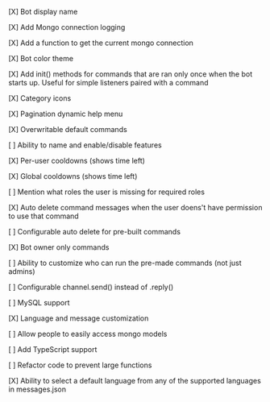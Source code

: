 [X] Bot display name

[X] Add Mongo connection logging

[X] Add a function to get the current mongo connection

[X] Bot color theme

[X] Add init() methods for commands that are ran only once when the bot starts up. Useful for simple listeners paired with a command

[X] Category icons

[X] Pagination dynamic help menu

[X] Overwritable default commands

[ ] Ability to name and enable/disable features

[X] Per-user cooldowns (shows time left)

[X] Global cooldowns (shows time left)

[ ] Mention what roles the user is missing for required roles

[X] Auto delete command messages when the user doens't have permission to use that command

[ ] Configurable auto delete for pre-built commands

[X] Bot owner only commands

[ ] Ability to customize who can run the pre-made commands (not just admins)

[ ] Configurable channel.send() instead of .reply()

[ ] MySQL support

[X] Language and message customization

[ ] Allow people to easily access mongo models

[ ] Add TypeScript support

[ ] Refactor code to prevent large functions

[X] Ability to select a default language from any of the supported languages in messages.json